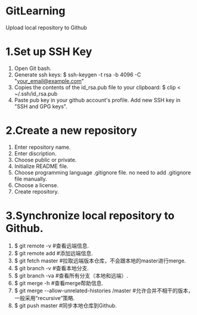 # GitLearning
Upload local repository to Github

# 1.Set up SSH Key
1) Open Git bash.
2) Generate ssh keys:
      $ ssh-keygen -t rsa -b 4096 -C "your_email@example.com"
3) Copies the contents of the id_rsa.pub file to your clipboard:
      $ clip < ~/.ssh/id_rsa.pub 
4) Paste pub key in your github account's profile.
      Add new SSH key in "SSH and GPG keys".

# 2.Create a new repository
1) Enter repository name.
2) Enter discription.
3) Choose public or private. 
4) Initialize README file.
5) Choose programming language .gitignore file.
      no need to add .gitignore file manually.
6) Choose a license.
7) Create repository.

# 3.Synchronize local repository to Github.
1) $ git remote -v         #查看远端信息.
2) $ git remote add <name> <url>       #添加远端信息.
3) $ git fetch <name> master           #拉取远端版本仓库，不会跟本地的master进行merge.
4) $ git branch -v         #查看本地分支.
5) $ git branch -va        #查看所有分支（本地和远端）.
6) $ git merge -h          #查看merge帮助信息.
7) $ git merge --allow-unrelated-histories <name>/master       #允许合并不相干的版本，一般采用“recursive”策略.
8) $ git push <name> master      #同步本地仓库到Github.
  
